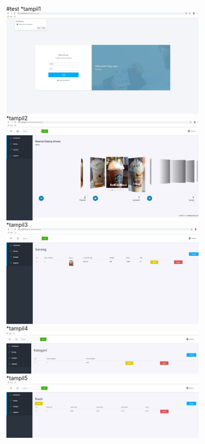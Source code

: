 #test
*tampil1<br>
![alt text](https://github.com/Ikhwan19/Test/blob/master/tampilan/t1.JPG)
*tampil2<br>
![alt text](https://github.com/Ikhwan19/Test/blob/master/tampilan/t2.JPG)
*tampil3<br>
![alt text](https://github.com/Ikhwan19/Test/blob/master/tampilan/t3.JPG)
*tampil4<br>
![alt text](https://github.com/Ikhwan19/Test/blob/master/tampilan/t4.JPG)
*tampil5<br>
![alt text](https://github.com/Ikhwan19/Test/blob/master/tampilan/t5.JPG)
